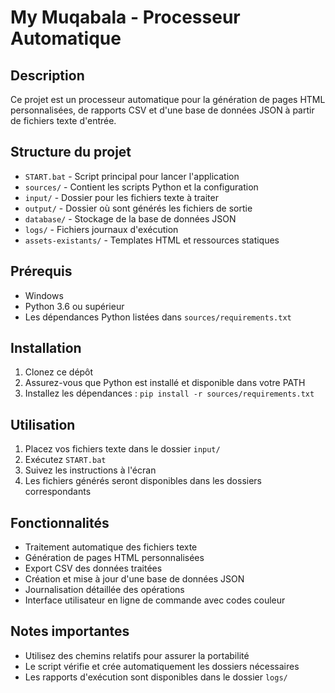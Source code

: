 # My Muqabala - Processeur Automatique

## Description
Ce projet est un processeur automatique pour la génération de pages HTML personnalisées, de rapports CSV et d'une base de données JSON à partir de fichiers texte d'entrée.

## Structure du projet
- `START.bat` - Script principal pour lancer l'application
- `sources/` - Contient les scripts Python et la configuration
- `input/` - Dossier pour les fichiers texte à traiter
- `output/` - Dossier où sont générés les fichiers de sortie
- `database/` - Stockage de la base de données JSON
- `logs/` - Fichiers journaux d'exécution
- `assets-existants/` - Templates HTML et ressources statiques

## Prérequis
- Windows
- Python 3.6 ou supérieur
- Les dépendances Python listées dans `sources/requirements.txt`

## Installation
1. Clonez ce dépôt
2. Assurez-vous que Python est installé et disponible dans votre PATH
3. Installez les dépendances : `pip install -r sources/requirements.txt`

## Utilisation
1. Placez vos fichiers texte dans le dossier `input/`
2. Exécutez `START.bat`
3. Suivez les instructions à l'écran
4. Les fichiers générés seront disponibles dans les dossiers correspondants

## Fonctionnalités
- Traitement automatique des fichiers texte
- Génération de pages HTML personnalisées
- Export CSV des données traitées
- Création et mise à jour d'une base de données JSON
- Journalisation détaillée des opérations
- Interface utilisateur en ligne de commande avec codes couleur

## Notes importantes
- Utilisez des chemins relatifs pour assurer la portabilité
- Le script vérifie et crée automatiquement les dossiers nécessaires
- Les rapports d'exécution sont disponibles dans le dossier `logs/`
